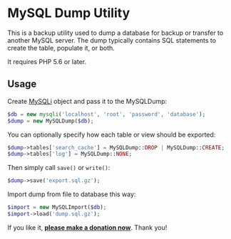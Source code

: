 MySQL Dump Utility
==================

This is a backup utility used to dump a database for backup or transfer to another MySQL server.
The dump typically contains SQL statements to create the table, populate it, or both.

It requires PHP 5.6 or later.

Usage
-----

Create [MySQLi](http://www.php.net/manual/en/mysqli.construct.php) object and pass it to the MySQLDump:

```php
$db = new mysqli('localhost', 'root', 'password', 'database');
$dump = new MySQLDump($db);
```

You can optionally specify how each table or view should be exported:

```php
$dump->tables['search_cache'] = MySQLDump::DROP | MySQLDump::CREATE;
$dump->tables['log'] = MySQLDump::NONE;
```

Then simply call `save()` or `write()`:

```php
$dump->save('export.sql.gz');
```

Import dump from file to database this way:

```php
$import = new MySQLImport($db);
$import->load('dump.sql.gz');
```

If you like it, **[please make a donation now](https://nette.org/make-donation?to=mysql-dump)**. Thank you!
